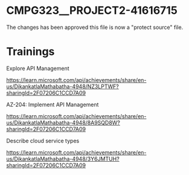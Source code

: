 # CMPG323__PROJECT2-41616715

The changes has been approved this file is now a "protect source" file.

# Trainings
Explore API Management

https://learn.microsoft.com/api/achievements/share/en-us/DikankatlaMathabatha-4948/NZ3LPTWF?sharingId=2F07206C1CCD7A09

AZ-204: Implement API Management

https://learn.microsoft.com/api/achievements/share/en-us/DikankatlaMathabatha-4948/8A9SQD8W?sharingId=2F07206C1CCD7A09

Describe cloud service types

https://learn.microsoft.com/api/achievements/share/en-us/DikankatlaMathabatha-4948/3Y6JMTUH?sharingId=2F07206C1CCD7A09


